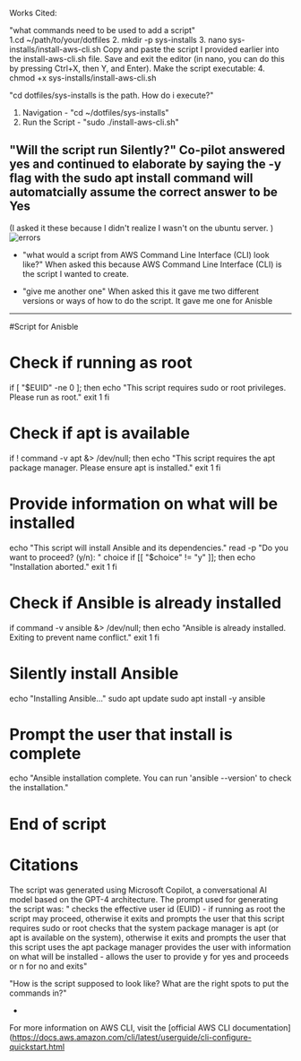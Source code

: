 Works Cited:


"what commands need to be used to add a script"   
1.cd ~/path/to/your/dotfiles
2. mkdir -p sys-installs
3. nano sys-installs/install-aws-cli.sh
Copy and paste the script I provided earlier into the install-aws-cli.sh file.
Save and exit the editor (in nano, you can do this by pressing Ctrl+X, then Y, and Enter).
Make the script executable:
4. chmod +x sys-installs/install-aws-cli.sh

"cd dotfiles/sys-installs is the path. How do i execute?"
1. Navigation - "cd ~/dotfiles/sys-installs"
2. Run the Script -  "sudo ./install-aws-cli.sh"

"Will the script run Silently?"
Co-pilot answered yes and continued to elaborate by saying the -y flag with the sudo apt install command will automatcially assume the correct answer to be Yes
---------------------------------------------------------------------------------------------------------------
(I asked it these because I didn't realize I wasn't on the ubuntu server. )
![errors](https://github.com/user-attachments/assets/c2a75057-be5e-4ce8-a733-6b2774400418)

- "what would a script from AWS Command Line Interface (CLI) look like?"
When asked this because AWS Command Line Interface (CLI) is the script I wanted to create. 
  
- "give me another one"
When asked this it gave me two different versions or ways of how to do the script. It gave me one for Anisble


------------
#Script for Anisble

# Check if running as root
if [ "$EUID" -ne 0 ]; then
  echo "This script requires sudo or root privileges. Please run as root."
  exit 1
fi

# Check if apt is available
if ! command -v apt &> /dev/null; then
  echo "This script requires the apt package manager. Please ensure apt is installed."
  exit 1
fi

# Provide information on what will be installed
echo "This script will install Ansible and its dependencies."
read -p "Do you want to proceed? (y/n): " choice
if [[ "$choice" != "y" ]]; then
  echo "Installation aborted."
  exit 1
fi

# Check if Ansible is already installed
if command -v ansible &> /dev/null; then
  echo "Ansible is already installed. Exiting to prevent name conflict."
  exit 1
fi

# Silently install Ansible
echo "Installing Ansible..."
sudo apt update
sudo apt install -y ansible

# Prompt the user that install is complete
echo "Ansible installation complete. You can run 'ansible --version' to check the installation."

# End of script











# Citations
The script was generated using Microsoft Copilot, a conversational AI model based on the GPT-4 architecture. The prompt used for generating the script was:
" checks the effective user id (EUID) - if running as root the script may proceed, otherwise it exits and prompts the user that this script requires sudo or root
checks that the system package manager is apt (or apt is available on the system), otherwise it exits and prompts the user that this script uses the apt package manager
provides the user with information on what will be installed - allows the user to provide y for yes and proceeds or n for no and exits"

"How is the script supposed to look like? What are the right spots to put the commands in?"

-

For more information on AWS CLI, visit the [official AWS CLI documentation](https://docs.aws.amazon.com/cli/latest/userguide/cli-configure-quickstart.html
